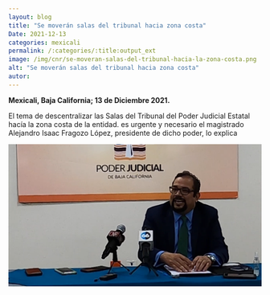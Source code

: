 ```yaml
---
layout: blog
title: "Se moverán salas del tribunal hacia zona costa"
Date: 2021-12-13
categories: mexicali
permalink: /:categories/:title:output_ext
image: /img/cnr/se-moveran-salas-del-tribunal-hacia-la-zona-costa.png
alt: "Se moverán salas del tribunal hacia zona costa"
autor:
---
```


**Mexicali, Baja California; 13 de Diciembre 2021.** 

El tema de descentralizar las Salas del Tribunal del Poder Judicial Estatal hacía la zona costa de la entidad.
es urgente y necesario el magistrado Alejandro Isaac Fragozo López, presidente de dicho poder, lo explica

<div id="carouselExampleSlidesOnly" class="carousel slide" data-ride="carousel">
  <div class="carousel-inner">
    <div class="carousel-item active">
       <img class="d-block w-100" src="/img/cnr/se-moveran-salas-del-tribunal-hacia-la-zona-costa.png" loading="lazy"  alt="Se moverán salas del tribunal hacia zona costa">
    </div>
  </div>
</div>